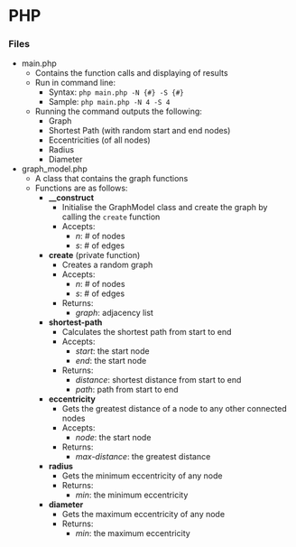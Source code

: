 
# PHP
### Files
- main.php
    - Contains the function calls and displaying of results
    - Run in command line:
        - Syntax: ```php main.php -N {#} -S {#}```
        - Sample: ```php main.php -N 4 -S 4```
    - Running the command outputs the following:
        - Graph
        - Shortest Path (with random start and end nodes)
        - Eccentricities (of all nodes)
        - Radius
        - Diameter
- graph_model.php
    - A class that contains the graph functions
    - Functions are as follows:
        - **__construct**
            - Initialise the GraphModel class and create the graph by calling the ```create``` function
            - Accepts:
                - _n_: # of nodes
                - _s_: # of edges
        - **create** (private function)
            - Creates a random graph
            - Accepts:
                - _n_: # of nodes
                - _s_: # of edges
            - Returns:
                - _graph_: adjacency list
        - **shortest-path**
            - Calculates the shortest path from start to end
            - Accepts:
                - _start_: the start node
                - _end_: the start node
            - Returns:
                - _distance_: shortest distance from start to end
                - _path_: path from start to end
        - **eccentricity**
            - Gets the greatest distance of a node to any other connected nodes
            - Accepts:
                - _node_: the start node
            - Returns:
                - _max-distance_: the greatest distance
        - **radius**
            - Gets the minimum eccentricity of any node
            - Returns:
                - _min_: the minimum eccentricity
        - **diameter**
            - Gets the maximum eccentricity of any node
            - Returns:
                - _min_: the maximum eccentricity